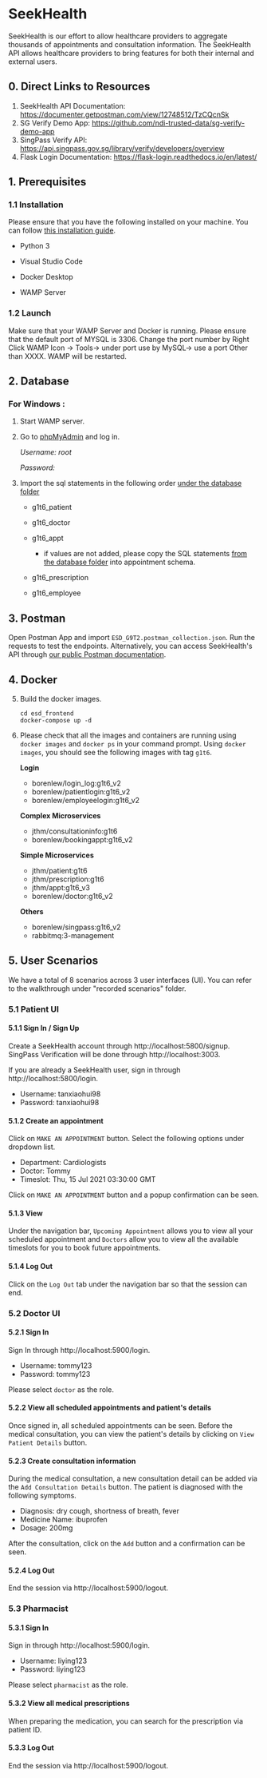 # SeekHealth

SeekHealth is our effort to allow healthcare providers to aggregate thousands of appointments and consultation information. The SeekHealth API allows healthcare providers to bring features for both their internal and external users.

  

## 0. Direct Links to Resources

1. SeekHealth API Documentation: https://documenter.getpostman.com/view/12748512/TzCQcnSk
2. SG Verify Demo App: https://github.com/ndi-trusted-data/sg-verify-demo-app
3. SingPass Verify API: https://api.singpass.gov.sg/library/verify/developers/overview
4. Flask Login Documentation: https://flask-login.readthedocs.io/en/latest/ 

## 1. Prerequisites

### 1.1 Installation

Please ensure that you have the following installed on your machine. You can follow [this installation guide](https://docs.google.com/document/d/1hSqhVbgbclf-eOvBx5BQhaTJHxbUSUN4wZTrLNUMyUk/edit#heading=h.3l1qt71ezfd0).

* Python 3

* Visual Studio Code

* Docker Desktop

* WAMP Server

  

### 1.2 Launch

Make sure that your WAMP Server and Docker is running.
Please ensure that the default port of MYSQL is 3306. Change the port number by Right Click WAMP Icon -> Tools-> under port use by MySQL-> use a port Other than XXXX. WAMP will be restarted.

  

## 2. Database

### For Windows :

1. Start WAMP server.

2. Go to [phpMyAdmin](http://localhost/phpmyadmin/index.php) and log in.

	_Username: root_

	_Password:_

  

3. Import the sql statements in the following order [under the database folder](./tree/main/Database)

	- g1t6_patient

	- g1t6_doctor

	- g1t6_appt

		- if values are not added, please copy the SQL statements [from the database folder](./tree/main/Database/appt.sql) into appointment schema.

	- g1t6_prescription

	- g1t6_employee


## 3. Postman

Open Postman App and import `ESD_G9T2.postman_collection.json`. Run the requests to test the endpoints. Alternatively, you can access SeekHealth's API through [our public Postman documentation](https://documenter.getpostman.com/view/12748512/TzCQcnSk).

## 4. Docker

5. Build the docker images.

	```
	cd esd_frontend
	docker-compose up -d
	```

6. Please check that all the images and containers are running using `docker images` and `docker ps` in your command prompt. Using `docker images`, you should see the following images with tag `g1t6`. 

	**Login** 
	* borenlew/login_log:g1t6_v2
	* borenlew/patientlogin:g1t6_v2
	* borenlew/employeelogin:g1t6_v2

	**Complex Microservices**
	* jthm/consultationinfo:g1t6
	* borenlew/bookingappt:g1t6_v2

	**Simple Microservices**
	* jthm/patient:g1t6
	* jthm/prescription:g1t6
	* jthm/appt:g1t6_v3
	* borenlew/doctor:g1t6_v2

	**Others**
	* borenlew/singpass:g1t6_v2
	* rabbitmq:3-management
  


## 5. User Scenarios
We have a total of 8 scenarios across 3 user interfaces (UI). You can refer to the walkthrough under "recorded scenarios" folder.

### 5.1 Patient UI
#### 5.1.1 Sign In / Sign Up
Create a SeekHealth account through http://localhost:5800/signup. SingPass Verification will be done through http://localhost:3003. 

If you are already a SeekHealth user, sign in through http://localhost:5800/login. 
* Username: tanxiaohui98
* Password: tanxiaohui98

#### 5.1.2 Create an appointment 
Click on `MAKE AN APPOINTMENT` button.
Select the following options under dropdown list.
* Department: Cardiologists
*  Doctor: Tommy
* Timeslot: Thu, 15 Jul 2021 03:30:00 GMT

Click on `MAKE AN APPOINTMENT` button and a popup confirmation can be seen.

#### 5.1.3 View  
Under the navigation bar, `Upcoming Appointment` allows you to view all your scheduled appointment and `Doctors` allow you to view all the available timeslots for you to book future appointments.

#### 5.1.4 Log Out
Click on the `Log Out` tab under the navigation bar so that the session can end.

### 5.2 Doctor UI
#### 5.2.1 Sign In 
Sign In through http://localhost:5900/login.
* Username: tommy123
* Password: tommy123

Please select `doctor` as the role. 

#### 5.2.2 View all scheduled appointments and patient's details
Once signed in, all scheduled appointments can be seen. 
Before the medical consultation, you can view the patient's details by clicking on `View Patient Details` button. 

#### 5.2.3 Create consultation information
During the medical consultation, a new consultation detail can be added via the `Add Consultation Details` button. The patient is diagnosed with the following symptoms.
* Diagnosis: dry cough, shortness of breath, fever
* Medicine Name: ibuprofen
* Dosage: 200mg

After the consultation, click on the `Add` button and a confirmation can be seen.

#### 5.2.4 Log Out
End the session via http://localhost:5900/logout.
	
### 5.3 Pharmacist
#### 5.3.1 Sign In 
Sign in through http://localhost:5900/login.
* Username: liying123
* Password: liying123

 Please select `pharmacist` as the role. 

#### 5.3.2 View all medical prescriptions
When preparing the medication, you can search for the prescription via patient ID. 

#### 5.3.3 Log Out
End the session via http://localhost:5900/logout.
